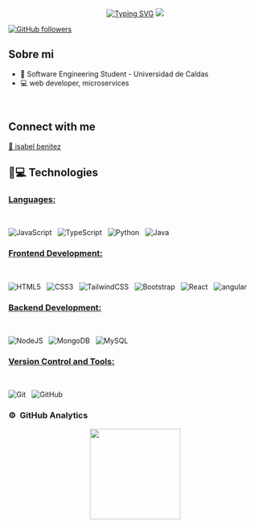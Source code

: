 <div align="center">
    <a href="https://git.io/typing-svg"><img src="https://readme-typing-svg.herokuapp.com?font=Fira+Code&weight=600&size=30&duration=3000&pause=5000&color=840c80&center=true&vCenter=true&width=1000&lines=Hey+there%2C+I'm+ Isa" alt="Typing SVG" /></a>
    <img  src="https://i.pinimg.com/736x/8f/03/4f/8f034f2925d24a521a6f98afa9cf3aef.jpg">

</div>


[![GitHub followers](https://img.shields.io/github/followers/1luk0?style=social)](https://github.com/1luk0)

## Sobre mi
- 📓 Software Engineering Student - Universidad de Caldas 
- 💻 web developer, microservices
<br>

## Connect with me 
<a  href="https://mail.google.com/mail/?view=cm&fs=1&to=isabedu03@gmail.com">📧 isabel benitez  </a>
<br>

## 🚀💻 Technologies 

### <u> Languages: </u>
<br>


![JavaScript](https://img.shields.io/badge/javascript-%23323330.svg?style=for-the-badge&logo=javascript&logoColor=%23F7DF1E)
&nbsp;
![TypeScript](https://img.shields.io/badge/typescript-%23007ACC.svg?style=for-the-badge&logo=typescript&logoColor=white)
&nbsp;
![Python](https://img.shields.io/badge/python-3670A0?style=for-the-badge&logo=python&logoColor=ffdd54)
</span>
&nbsp;
![Java](https://img.shields.io/badge/java-%23ED6B00.svg?style=for-the-badge&logo=openjdk&logoColor=white)
&nbsp;
<br>

### <u> Frontend Development: </u>
<br>

![HTML5](https://img.shields.io/badge/html5-%23E30F26.svg?style=for-the-badge&logo=html5&logoColor=white)
&nbsp;
![CSS3](https://img.shields.io/badge/css3-%231572B6.svg?style=for-the-badge&logo=css3&logoColor=white)
&nbsp;
![TailwindCSS](https://img.shields.io/badge/tailwindcss-%2338B2AC.svg?style=for-the-badge&logo=tailwind-css&logoColor=white)
&nbsp;
![Bootstrap](https://img.shields.io/badge/bootstrap-%238511FA.svg?style=for-the-badge&logo=bootstrap&logoColor=white)
&nbsp;
![React](https://img.shields.io/badge/react-%2320232a.svg?style=for-the-badge&logo=react&logoColor=%2361DAFB)
&nbsp;
![angular](https://img.shields.io/badge/angular-%23E20F30.svg?style=for-the-badge&logo=angular&logoColor=white)
&nbsp;

### <u> Backend Development: </u>
<br>

![NodeJS](https://img.shields.io/badge/node.js-6DA55F?style=for-the-badge&logo=node.js&logoColor=white)
&nbsp;
![MongoDB](https://img.shields.io/badge/MongoDB-%234ea94b.svg?style=for-the-badge&logo=mongodb&logoColor=white)
&nbsp;
![MySQL](https://img.shields.io/badge/mysql-4479A1.svg?style=for-the-badge&logo=mysql&logoColor=white)
&nbsp;
<br>

### <u> Version Control and Tools: </u>
<br>

![Git](https://img.shields.io/badge/git-%23F05033.svg?style=for-the-badge&logo=git&logoColor=white)
&nbsp;
![GitHub](https://img.shields.io/badge/github-%23121011.svg?style=for-the-badge&logo=github&logoColor=white)
&nbsp;
<br>

### ⚙️ &nbsp;GitHub Analytics

<p align="center">
<a href="https://github.com/1luk0">
  <img height="180em" src="https://github-readme-stats-eight-theta.vercel.app/api?username=1luk0&show_icons=true&theme=algolia&include_all_commits=true&count_private=true"/>
  <!-- <img height="180em" src="https://github-readme-stats-eight-theta.vercel.app/api/top-langs/?username=1luk0&layout=compact&langs_count=8&theme=algolia"/> -->
</a>
</p>